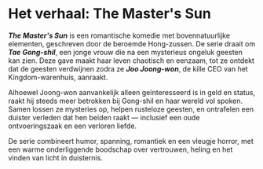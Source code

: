 # Het verhaal: The Master's Sun

***The Master's Sun*** is een romantische komedie met bovennatuurlijke elementen, geschreven door de beroemde Hong-zussen. De serie draait om ***Tae Gong-shil***, een jonge vrouw die na een mysterieus ongeluk geesten kan zien. Deze gave maakt haar leven chaotisch en eenzaam, tot ze ontdekt dat de geesten verdwijnen zodra ze ***Joo Joong-won***, de kille CEO van het Kingdom-warenhuis, aanraakt.

Alhoewel Joong-won aanvankelijk alleen geïnteresseerd is in geld en status, raakt hij steeds meer betrokken bij Gong-shil en haar wereld vol spoken. Samen lossen ze mysteries op, helpen rusteloze geesten, en ontrafelen een duister verleden dat hen beiden raakt — inclusief een oude ontvoeringszaak en een verloren liefde.

De serie combineert humor, spanning, romantiek en een vleugje horror, met een warme onderliggende boodschap over vertrouwen, heling en het vinden van licht in duisternis.
